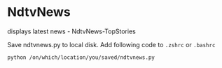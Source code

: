 # NdtvNews
displays latest news - NdtvNews-TopStories


Save ndtvnews.py to local disk.
Add following code to `.zshrc` or `.bashrc`



`python /on/which/location/you/saved/ndtvnews.py`
